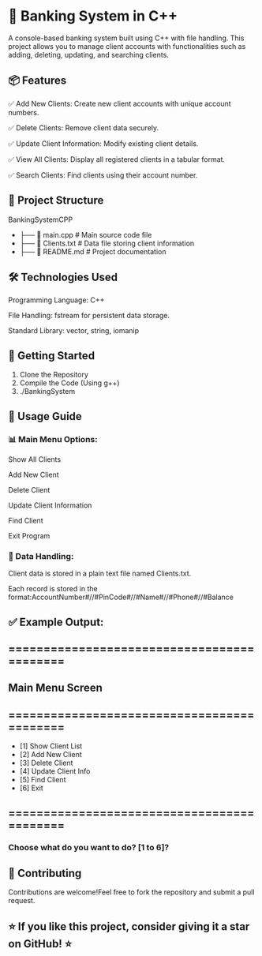  # 🏦 Banking System in C++

A console-based banking system built using C++ with file handling. This project allows you to manage client accounts with functionalities such as adding, deleting, updating, and searching clients.

## 📦 Features

✅ Add New Clients: Create new client accounts with unique account numbers.

✅ Delete Clients: Remove client data securely.

✅ Update Client Information: Modify existing client details.

✅ View All Clients: Display all registered clients in a tabular format.

✅ Search Clients: Find clients using their account number.

## 📁 Project Structure

BankingSystemCPP
- ├── 📄 main.cpp             # Main source code file
- ├── 📄 Clients.txt          # Data file storing client information
- ├── 📄 README.md            # Project documentation

## 🛠️ Technologies Used

Programming Language: C++

File Handling: fstream for persistent data storage.

Standard Library: vector, string, iomanip


## 🚀 Getting Started
1. Clone the Repository
2. Compile the Code (Using g++)
3. ./BankingSystem

## 📖 Usage Guide

### 📊 Main Menu Options:

Show All Clients

Add New Client

Delete Client

Update Client Information

Find Client

Exit Program

### 📁 Data Handling:

Client data is stored in a plain text file named Clients.txt.

Each record is stored in the format:AccountNumber#//#PinCode#//#Name#//#Phone#//#Balance

## ✅ Example Output:

## ===========================================
##             Main Menu Screen
## ===========================================
* [1] Show Client List
* [2] Add New Client
* [3] Delete Client
* [4] Update Client Info
* [5] Find Client
* [6] Exit
## ===========================================
### Choose what do you want to do? [1 to 6]?

## 🤝 Contributing

Contributions are welcome!Feel free to fork the repository and submit a pull request.

## ⭐️ If you like this project, consider giving it a star on GitHub! ⭐️
